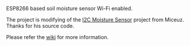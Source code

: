 ESP8266 based soil moisture sensor Wi-Fi enabled. 

The project is modifying of the [I2C Moisture Sensor](https://github.com/Miceuz/i2c-moisture-sensor) project from Miceuz. Thanks for his source code.

Please refer the [wiki](http://wiki.aprbrother.com/wiki/ESP_Soil_Moisture_Sensor) for more information.
